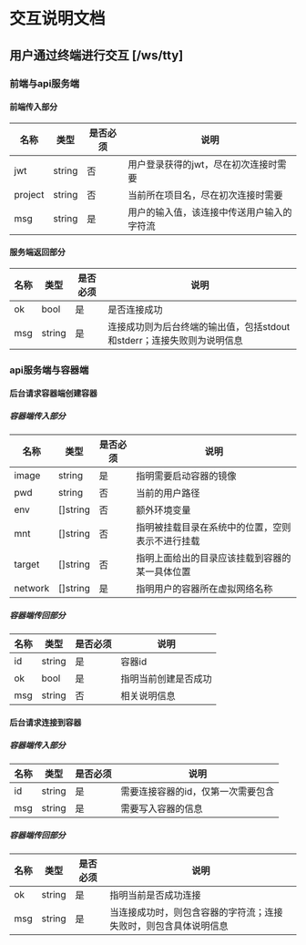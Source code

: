 # 交互说明文档

## 用户通过终端进行交互 [/ws/tty]

### 前端与api服务端

#### 前端传入部分

|名称|类型|是否必须|说明|
|-|-|-|-|
|jwt|string|否|用户登录获得的jwt，尽在初次连接时需要|
|project|string|否|当前所在项目名，尽在初次连接时需要|
|msg|string|是|用户的输入值，该连接中传送用户输入的字符流|

#### 服务端返回部分

|名称|类型|是否必须|说明|
|-|-|-|-|
|ok|bool|是|是否连接成功|
|msg|string|是|连接成功则为后台终端的输出值，包括stdout和stderr；连接失败则为说明信息|

### api服务端与容器端

#### 后台请求容器端创建容器

##### 容器端传入部分
|名称|类型|是否必须|说明|
|-|-|-|-|
|image|string|是|指明需要启动容器的镜像|
|pwd|string|否|当前的用户路径|
|env|[]string|否|额外环境变量|
|mnt|[]string|否|指明被挂载目录在系统中的位置，空则表示不进行挂载|
|target|[]string|否|指明上面给出的目录应该挂载到容器的某一具体位置|
|network|[]string|是|指明用户的容器所在虚拟网络名称|

##### 容器端传回部分
|名称|类型|是否必须|说明|
|-|-|-|-|
|id|string|是|容器id|
|ok|bool|是|指明当前创建是否成功|
|msg|string|否|相关说明信息|

#### 后台请求连接到容器

##### 容器端传入部分
|名称|类型|是否必须|说明|
|-|-|-|-|
|id|string|是|需要连接容器的id，仅第一次需要包含|
|msg|string|是|需要写入容器的信息|

##### 容器端传回部分
|名称|类型|是否必须|说明|
|-|-|-|-|
|ok|string|是|指明当前是否成功连接|
|msg|string|是|当连接成功时，则包含容器的字符流；连接失败时，则包含具体说明信息|
